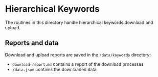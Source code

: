 # Hierarchical Keywords

The routines in this directory handle hierarchical keywords download and upload.

## Reports and data

Download and upload reports are saved in the `/data/keywords` directory:

- `download-report.md` contains a report of the download processes
- `/data.json` contains the downloaded data
